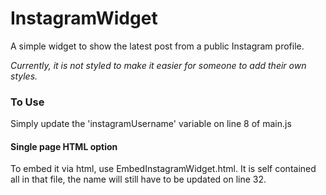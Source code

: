 # InstagramWidget
A simple widget to show the latest post from a public Instagram profile. 

_Currently, it is not styled to make it easier for someone to add their own styles._

### To Use
Simply update the 'instagramUsername' variable on line 8 of main.js


#### Single page HTML option
To embed it via html, use EmbedInstagramWidget.html.
It is self contained all in that file, the name will still have to be updated on line 32.
